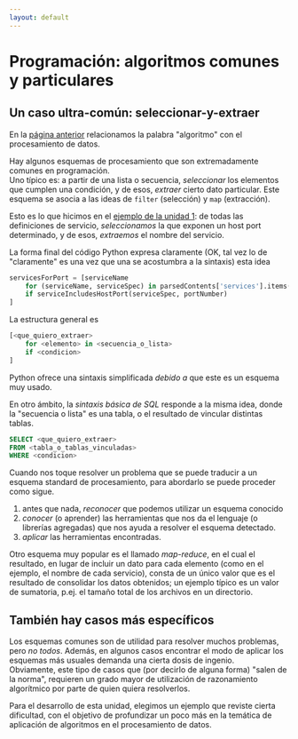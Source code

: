 ```yaml
---
layout: default
---
```


# Programación: algoritmos comunes y particulares

## Un caso ultra-común: seleccionar-y-extraer
En la [página anterior](./algoritmo-filosofia.md) relacionamos la palabra "algoritmo" con el procesamiento de datos.

Hay algunos esquemas de procesamiento que son extremadamente comunes en programación.  
Uno típico es: a partir de una lista o secuencia, _seleccionar_ los elementos que cumplen una condición, y de esos, _extraer_ cierto dato particular. Este esquema se asocia a las ideas de `filter` (selección) y `map` (extracción).

Esto es lo que hicimos en el [ejemplo de la unidad 1](../programacion-a-desarrollo/programar-y-desarrollar-ejemplo-apendice.md): de todas las definiciones de servicio, _seleccionamos_ la que exponen un host port determinado, y de esos, _extraemos_ el nombre del servicio. 

La forma final del código Python expresa claramente (OK, tal vez lo de "claramente" es una vez que una se acostumbra a la sintaxis) esta idea
``` python
servicesForPort = [serviceName 
    for (serviceName, serviceSpec) in parsedContents['services'].items()
    if serviceIncludesHostPort(serviceSpec, portNumber)
]
```
La estructura general es
``` python
[<que_quiero_extraer>
    for <elemento> in <secuencia_o_lista>
    if <condicion>
]
```
Python ofrece una sintaxis simplificada _debido a_ que este es un esquema muy usado.

En otro ámbito, la _sintaxis básica de SQL_ responde a la misma idea, donde la "secuencia o lista" es una tabla, o el resultado de vincular distintas tablas.
``` sql
SELECT <que_quiero_extraer>
FROM <tabla_o_tablas_vinculadas>
WHERE <condicion>
```

Cuando nos toque resolver un problema que se puede traducir a un esquema standard de procesamiento, para abordarlo se puede proceder como sigue.
1. antes que nada, _reconocer_ que podemos utilizar un esquema conocido
1. _conocer_ (o aprender) las herramientas que nos da el lenguaje (o librerías agregadas) que nos ayuda a resolver el esquema detectado.
1. _aplicar_ las herramientas encontradas.

Otro esquema muy popular es el llamado _map-reduce_, en el cual el resultado, en lugar de incluir un dato para cada elemento (como en el ejemplo, el nombre de cada servicio), consta de un único valor que es el resultado de consolidar los datos obtenidos; un ejemplo típico es un valor de sumatoria, p.ej. el tamaño total de los archivos en un directorio.


## También hay casos más específicos
Los esquemas comunes son de utilidad para resolver muchos problemas, pero _no todos_.
Además, en algunos casos encontrar el modo de aplicar los esquemas más usuales demanda una cierta dosis de ingenio.  
Obviamente, este tipo de casos que (por decirlo de alguna forma) "salen de la norma", requieren un grado mayor de utilización de razonamiento algorítmico por parte de quien quiera resolverlos.

Para el desarrollo de esta unidad, elegimos un ejemplo que reviste cierta dificultad, con el objetivo de profundizar un poco más en la temática de aplicación de algoritmos en el procesamiento de datos.
